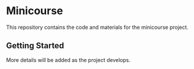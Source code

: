 # Minicourse

This repository contains the code and materials for the minicourse project.

## Getting Started

More details will be added as the project develops. 